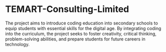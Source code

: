 # TEMART-Consulting-Limited
The project aims to introduce coding education into secondary schools to equip students with essential skills for the digital age. By integrating coding into the curriculum, the project seeks to foster creativity, critical thinking, problem-solving abilities, and prepare students for future careers in technology.
